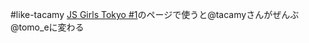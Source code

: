 #like-tacamy
[JS Girls Tokyo #1](http://jsgirls.org/events/tokyo-201403.html)のページで使うと@tacamyさんがぜんぶ@tomo_eに変わる